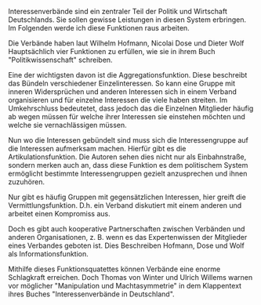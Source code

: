 Interessenverbände sind ein zentraler Teil der Politik und Wirtschaft Deutschlands. Sie sollen gewisse Leistungen in diesen System erbringen. Im Folgenden werde ich diese Funktionen raus arbeiten.

Die Verbände haben laut Wilhelm Hofmann, Nicolai Dose und Dieter Wolf Hauptsächlich vier Funktionen zu erfüllen, wie sie in ihrem Buch "Politikwissenschaft" schreiben.

Eine der wichtigsten davon ist die Aggregationsfunktion. Diese beschreibt das Bündeln verschiedener Einzelinteressen. So kann eine Gruppe mit inneren Widersprüchen und anderen Interessen sich in einem Verband organisieren und für einzelne Interessen die viele haben streiten. Im Umkehrschluss bedeutetet, dass jedoch das die Einzelnen Mitglieder häufig ab wegen müssen für welche ihrer Interessen sie einstehen möchten und welche sie vernachlässigen müssen.

Nun wo die Interessen gebündelt sind muss sich die Interessengruppe auf die Interessen aufmerksam machen. Hierfür gibt es die Artikulationsfunktion. Die Autoren sehen dies nicht nur als Einbahnstraße, sondern merken auch an, dass diese Funktion es dem politischem System ermöglicht bestimmte Interessengruppen gezielt anzusprechen und ihnen zuzuhören.

Nur gibt es häufig Gruppen mit gegensätzlichen Interessen, hier greift die Vermittlungsfunktion. D.h. ein Verband diskutiert mit einem anderen und arbeitet einen Kompromiss aus. 

Doch es gibt auch kooperative Partnerschaften zwischen Verbänden und anderen Organisationen, z. B. wenn es das Expertenwissen der Mitglieder eines Verbandes geboten ist. Dies Beschreiben Hofmann, Dose und Wolf als Informationsfunktion.

Mithilfe dieses Funktionsquatettes können Verbände eine enorme Schlagkraft erreichen. Doch Thomas von Winter und Ulrich Willems warnen vor möglicher "Manipulation und Machtasymmetrie" in dem Klappentext ihres Buches "Interessenverbände in Deutschland".